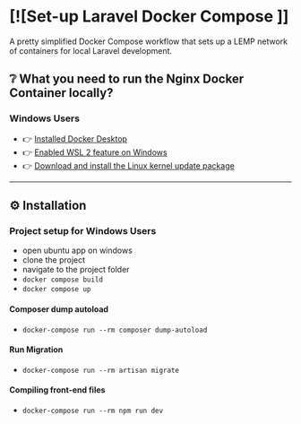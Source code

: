 # [![Set-up Laravel Docker Compose ]]
A pretty simplified Docker Compose workflow that sets up a LEMP network of containers for local Laravel development.

## ❔ What you need to run the Nginx Docker Container locally?

### Windows Users
- 👉 [Installed Docker Desktop](https://desktop.docker.com/win/main/amd64/Docker%20Desktop%20Installer.exe)
- 👉 [Enabled WSL 2 feature on Windows](https://docs.docker.com/desktop/windows/wsl/)
- 👉 [Download and install the Linux kernel update package](https://docs.microsoft.com/en-us/windows/wsl/install-manual#step-4---download-the-linux-kernel-update-package)

---

## ⚙ Installation

### Project setup for Windows Users

- open ubuntu app on windows
- clone the project
- navigate to the project folder
- `docker compose build`
- `docker compose up`

#### Composer dump autoload
- `docker-compose run --rm composer dump-autoload`

#### Run Migration
- `docker-compose run --rm artisan migrate`

#### Compiling front-end files
- `docker-compose run --rm npm run dev`
